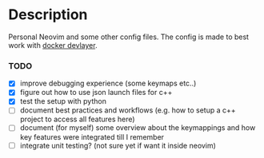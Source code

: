 # Description

Personal Neovim and some other config files. The config is made to best work with [docker devlayer](https://github.com/tamasfaitli/docker-devlayer).

### TODO

- [x] improve debugging experience (some keymaps etc..)
- [x] figure out how to use json launch files for c++
- [x] test the setup with python
- [ ] document best practices and workflows (e.g. how to setup a c++ project to access all features here)
- [ ] document (for myself) some overview about the keymappings and how key features were integrated till I remember
- [ ] integrate unit testing? (not sure yet if want it inside neovim)

